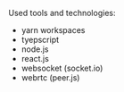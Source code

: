 Used tools and technologies:
- yarn workspaces
- tyepscript
- node.js
- react.js
- websocket (socket.io)
- webrtc (peer.js)
